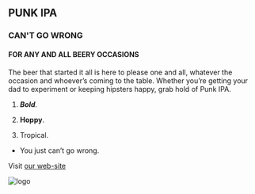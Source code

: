 ## **PUNK IPA** ##

### CAN'T GO WRONG ###

#### FOR ANY AND ALL BEERY OCCASIONS  <br/>
The beer that started it all is here to please one and all, whatever the occasion and whoever’s coming to the table. Whether you’re getting your dad to experiment or keeping hipsters happy, grab hold of Punk IPA.

1. ***Bold***.

2. **Hoppy**. 

3. Tropical. 

+ You just can’t go wrong.

Visit [our web-site](https://brewdog.com/pages/gift-guide)

![logo](https://encrypted-tbn0.gstatic.com/images?q=tbn:ANd9GcQVW2sILEyVur7bLSqi7dKw4bFfEPF-0x-B_A&s)